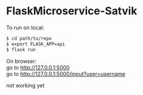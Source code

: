 # FlaskMicroservice-Satvik

To run on local:

```sh
$ cd path/to/repo
$ export FLASK_APP=api
$ flask run
```
On browser:  
go to http://127.0.0.1:5000  
go to http://127.0.0.1:5000/input?user=username

not working yet

